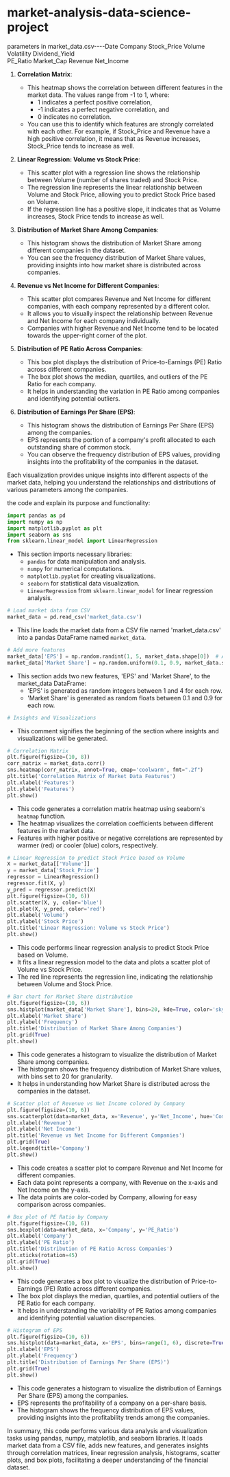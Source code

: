 # market-analysis-data-science-project
parameters in market_data.csv----Date	Company	Stock_Price	Volume	Volatility	Dividend_Yield	
PE_Ratio	Market_Cap	Revenue	Net_Income


1. **Correlation Matrix**:
   - This heatmap shows the correlation between different features in the market data. The values range from -1 to 1, where:
     - 1 indicates a perfect positive correlation,
     - -1 indicates a perfect negative correlation, and
     - 0 indicates no correlation.
   - You can use this to identify which features are strongly correlated with each other. For example, if Stock_Price and Revenue have a high positive correlation, it means that as Revenue increases, Stock_Price tends to increase as well.

2. **Linear Regression: Volume vs Stock Price**:
   - This scatter plot with a regression line shows the relationship between Volume (number of shares traded) and Stock Price.
   - The regression line represents the linear relationship between Volume and Stock Price, allowing you to predict Stock Price based on Volume.
   - If the regression line has a positive slope, it indicates that as Volume increases, Stock Price tends to increase as well.

3. **Distribution of Market Share Among Companies**:
   - This histogram shows the distribution of Market Share among different companies in the dataset.
   - You can see the frequency distribution of Market Share values, providing insights into how market share is distributed across companies.

4. **Revenue vs Net Income for Different Companies**:
   - This scatter plot compares Revenue and Net Income for different companies, with each company represented by a different color.
   - It allows you to visually inspect the relationship between Revenue and Net Income for each company individually.
   - Companies with higher Revenue and Net Income tend to be located towards the upper-right corner of the plot.

5. **Distribution of PE Ratio Across Companies**:
   - This box plot displays the distribution of Price-to-Earnings (PE) Ratio across different companies.
   - The box plot shows the median, quartiles, and outliers of the PE Ratio for each company.
   - It helps in understanding the variation in PE Ratio among companies and identifying potential outliers.

6. **Distribution of Earnings Per Share (EPS)**:
   - This histogram shows the distribution of Earnings Per Share (EPS) among the companies.
   - EPS represents the portion of a company's profit allocated to each outstanding share of common stock.
   - You can observe the frequency distribution of EPS values, providing insights into the profitability of the companies in the dataset.

Each visualization provides unique insights into different aspects of the market data, helping you understand the relationships and distributions of various parameters among the companies.














 the code and explain its purpose and functionality:

```python
import pandas as pd
import numpy as np
import matplotlib.pyplot as plt
import seaborn as sns
from sklearn.linear_model import LinearRegression
```
- This section imports necessary libraries:
  - `pandas` for data manipulation and analysis.
  - `numpy` for numerical computations.
  - `matplotlib.pyplot` for creating visualizations.
  - `seaborn` for statistical data visualization.
  - `LinearRegression` from `sklearn.linear_model` for linear regression analysis.

```python
# Load market data from CSV
market_data = pd.read_csv('market_data.csv')
```
- This line loads the market data from a CSV file named 'market_data.csv' into a pandas DataFrame named `market_data`.

```python
# Add more features
market_data['EPS'] = np.random.randint(1, 5, market_data.shape[0])  # Adding EPS as random integers
market_data['Market Share'] = np.random.uniform(0.1, 0.9, market_data.shape[0])  # Adding Market Share as random floats
```
- This section adds two new features, 'EPS' and 'Market Share', to the market_data DataFrame:
  - 'EPS' is generated as random integers between 1 and 4 for each row.
  - 'Market Share' is generated as random floats between 0.1 and 0.9 for each row.

```python
# Insights and Visualizations
```
- This comment signifies the beginning of the section where insights and visualizations will be generated.

```python
# Correlation Matrix
plt.figure(figsize=(10, 8))
corr_matrix = market_data.corr()
sns.heatmap(corr_matrix, annot=True, cmap='coolwarm', fmt=".2f")
plt.title('Correlation Matrix of Market Data Features')
plt.xlabel('Features')
plt.ylabel('Features')
plt.show()
```
- This code generates a correlation matrix heatmap using seaborn's `heatmap` function.
- The heatmap visualizes the correlation coefficients between different features in the market data.
- Features with higher positive or negative correlations are represented by warmer (red) or cooler (blue) colors, respectively.

```python
# Linear Regression to predict Stock Price based on Volume
X = market_data[['Volume']]
y = market_data['Stock_Price']
regressor = LinearRegression()
regressor.fit(X, y)
y_pred = regressor.predict(X)
plt.figure(figsize=(10, 6))
plt.scatter(X, y, color='blue')
plt.plot(X, y_pred, color='red')
plt.xlabel('Volume')
plt.ylabel('Stock Price')
plt.title('Linear Regression: Volume vs Stock Price')
plt.show()
```
- This code performs linear regression analysis to predict Stock Price based on Volume.
- It fits a linear regression model to the data and plots a scatter plot of Volume vs Stock Price.
- The red line represents the regression line, indicating the relationship between Volume and Stock Price.

```python
# Bar chart for Market Share distribution
plt.figure(figsize=(10, 6))
sns.histplot(market_data['Market Share'], bins=20, kde=True, color='skyblue', edgecolor='black')
plt.xlabel('Market Share')
plt.ylabel('Frequency')
plt.title('Distribution of Market Share Among Companies')
plt.grid(True)
plt.show()
```
- This code generates a histogram to visualize the distribution of Market Share among companies.
- The histogram shows the frequency distribution of Market Share values, with bins set to 20 for granularity.
- It helps in understanding how Market Share is distributed across the companies in the dataset.
```python
# Scatter plot of Revenue vs Net Income colored by Company
plt.figure(figsize=(10, 6))
sns.scatterplot(data=market_data, x='Revenue', y='Net_Income', hue='Company')
plt.xlabel('Revenue')
plt.ylabel('Net Income')
plt.title('Revenue vs Net Income for Different Companies')
plt.grid(True)
plt.legend(title='Company')
plt.show()
```
- This code creates a scatter plot to compare Revenue and Net Income for different companies.
- Each data point represents a company, with Revenue on the x-axis and Net Income on the y-axis.
- The data points are color-coded by Company, allowing for easy comparison across companies.

```python
# Box plot of PE Ratio by Company
plt.figure(figsize=(10, 6))
sns.boxplot(data=market_data, x='Company', y='PE_Ratio')
plt.xlabel('Company')
plt.ylabel('PE Ratio')
plt.title('Distribution of PE Ratio Across Companies')
plt.xticks(rotation=45)
plt.grid(True)
plt.show()
```
- This code generates a box plot to visualize the distribution of Price-to-Earnings (PE) Ratio across different companies.
- The box plot displays the median, quartiles, and potential outliers of the PE Ratio for each company.
- It helps in understanding the variability of PE Ratios among companies and identifying potential valuation discrepancies.

```python
# Histogram of EPS
plt.figure(figsize=(10, 6))
sns.histplot(data=market_data, x='EPS', bins=range(1, 6), discrete=True, kde=True, color='salmon', edgecolor='black')
plt.xlabel('EPS')
plt.ylabel('Frequency')
plt.title('Distribution of Earnings Per Share (EPS)')
plt.grid(True)
plt.show()
```
- This code generates a histogram to visualize the distribution of Earnings Per Share (EPS) among the companies.
- EPS represents the profitability of a company on a per-share basis.
- The histogram shows the frequency distribution of EPS values, providing insights into the profitability trends among the companies.

In summary, this code performs various data analysis and visualization tasks using pandas, numpy, matplotlib, and seaborn libraries. It loads market data from a CSV file, adds new features, and generates insights through correlation matrices, linear regression analysis, histograms, scatter plots, and box plots, facilitating a deeper understanding of the financial dataset.

